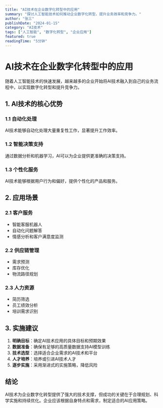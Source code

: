 ```yaml
---
title: "AI技术在企业数字化转型中的应用"
summary: "探讨人工智能技术如何推动企业数字化转型，提升业务效率和竞争力。"
author: "张三"
publishDate: "2024-01-15"
category: "AI技术"
tags: ["人工智能", "数字化转型", "企业应用"]
featured: true
readingTime: "5分钟"
---
```


# AI技术在企业数字化转型中的应用

随着人工智能技术的快速发展，越来越多的企业开始将AI技术融入到自己的业务流程中，以实现数字化转型和提升竞争力。

## 1. AI技术的核心优势

### 1.1 自动化处理
AI技术能够自动化处理大量重复性工作，显著提升工作效率。

### 1.2 智能决策支持
通过数据分析和机器学习，AI可以为企业提供更准确的决策支持。

### 1.3 个性化服务
AI技术能够根据用户行为和偏好，提供个性化的产品和服务。

## 2. 应用场景

### 2.1 客户服务
- 智能客服机器人
- 自动化问题解答
- 情感分析和客户满意度监测

### 2.2 供应链管理
- 需求预测
- 库存优化
- 物流路径规划

### 2.3 人力资源
- 简历筛选
- 员工绩效分析
- 培训需求识别

## 3. 实施建议

1. **明确目标**：确定AI技术应用的具体目标和预期效果
2. **数据准备**：确保有足够的高质量数据支持AI模型训练
3. **技术选型**：选择适合企业需求的AI技术和平台
4. **人才培养**：培养或引进AI技术人才
5. **逐步实施**：采用渐进式的实施策略，降低风险

## 结论

AI技术为企业数字化转型提供了强大的技术支撑，但成功的关键在于合理规划、科学实施和持续优化。企业应该根据自身特点和需求，制定适合的AI应用策略。